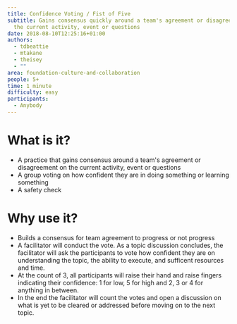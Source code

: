 ```yaml
---
title: Confidence Voting / Fist of Five
subtitle: Gains consensus quickly around a team's agreement or disagreement on
  the current activity, event or questions
date: 2018-08-10T12:25:16+01:00
authors:
  - tdbeattie
  - mtakane
  - theisey
  - ""
area: foundation-culture-and-collaboration
people: 5+
time: 1 minute
difficulty: easy
participants:
  - Anybody
---
```

# What is it?

* A practice that gains consensus around a team's agreement or disagreement on the current activity, event or questions
* A group voting on how confident they are in doing something or learning something
* A safety check

# Why use it?

* Builds a consensus for team agreement to progress or not progress
* A facilitator will conduct the vote. As a topic discussion concludes, the facilitator will ask the participants to vote how confident they are on understanding the topic, the ability to execute, and sufficent resources and time.
* At the count of 3, all participants will raise their hand and raise fingers indicating their confidence: 1 for low, 5 for high and 2, 3 or 4 for anything in between.
*  In the end the facilitator will count the votes and open a discussion on what is yet to be cleared or addressed before moving on to the next topic.